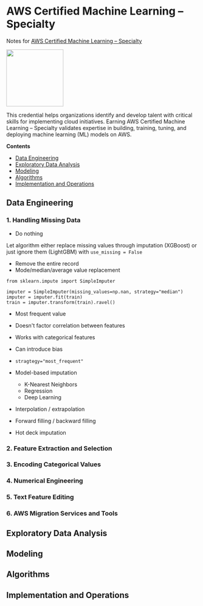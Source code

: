 # AWS Certified Machine Learning – Specialty
Notes for [AWS Certified Machine Learning – Specialty](https://aws.amazon.com/certification/certified-machine-learning-specialty/?trk=8e4f8862-b963-4ec1-bad5-91e77ca9a0bb&sc_channel=ps&sc_campaign=acquisition&sc_medium=TC-P|PS-GO|Brand|Desktop|AW|Training%20and%20Certification|Certification|ASEAN|EN|Text|xx|SEM|PMO21-12347&s_kwcid=AL!4422!3!467351729653!e!!g!!machine%20learning%20aws%20certification&ef_id=CjwKCAiAlfqOBhAeEiwAYi43F8zml-JsY8NiBGt_bMUNMn0RblJBFYyk8NxyQZ1Slw8MlV9wDIDeXRoCs4gQAvD_BwE:G:s&s_kwcid=AL!4422!3!467351729653!e!!g!!machine%20learning%20aws%20certification)

<img src=https://d1.awsstatic.com/training-and-certification/Certification%20Badges/AWS-Certified_Machine-Learning_Specialty_512x512.6ac490d15fe033a3d67ca544ecd0bcbcb10d391a.png width=150>

This credential helps organizations identify and develop talent with critical skills for implementing cloud initiatives. Earning AWS Certified Machine Learning – Specialty validates expertise in building, training, tuning, and deploying machine learning (ML) models on AWS.

**Contents**

* [Data Engineering](#data-engineering)
* [Exploratory Data Analysis](#exploratory-data-analysis)
* [Modeling](#modeling)
* [Algorithms](#algorithms)
* [Implementation and Operations](#implementation-and-operations)

## Data Engineering

### 1. Handling Missing Data

* Do nothing

Let algorithm either replace missing values through imputation (XGBoost) or just ignore them (LightGBM) with ``use_missing = False`` 

* Remove the entire record
* Mode/median/average value replacement

```
from sklearn.impute import SimpleImputer

imputer = SimpleImputer(missing_values=np.nan, strategy="median")
imputer = imputer.fit(train)
train = imputer.transform(train).ravel()
```

* Most frequent value

 * Doesn't factor correlation between features
 * Works with categorical features
 * Can introduce bias
 * ``stragtegy="most_frequent"``

* Model-based imputation
  * K-Nearest Neighbors
  * Regression
  * Deep Learning
* Interpolation / extrapolation
* Forward filling / backward filling
* Hot deck imputation

### 2. Feature Extraction and Selection

### 3. Encoding Categorical Values

### 4. Numerical Engineering

### 5. Text Feature Editing

### 6. AWS Migration Services and Tools

## Exploratory Data Analysis

## Modeling

## Algorithms

## Implementation and Operations





